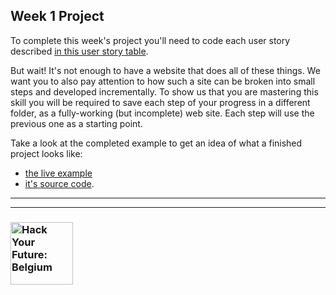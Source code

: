 ## Week 1 Project

To complete this week's project you'll need to code each user story described [in this user story table](https://be-hacking-hyf.github.io/html-css-github/homework/week-1-project).

But wait! It's not enough to have a website that does all of these things.  We want you to also pay attention to how such a site can be broken into small steps and developed incrementally.  To show us that you are mastering this skill you will be required to save each step of your progress in a different folder, as a fully-working (but incomplete) web site. Each step will use the previous one as a starting point.

Take a look at the completed example to get an idea of what a finished project looks like:
* [the live example](https://be-hacking-hyf.github.io/HTML-CSS-GitHub/study-code/example-project-feedback-form/)
* [it's source code](https://github.com/be-hacking-hyf/HTML-CSS-GitHub/tree/master/study-code/example-project-feedback-form).


---
---
### <a href="https://hackyourfuture.be" target="_blank"><img src="https://user-images.githubusercontent.com/18554853/63941625-4c7c3d00-ca6c-11e9-9a76-8d5e3632fe70.jpg" width="100" height="100" alt="Hack Your Future: Belgium"></img></a>
